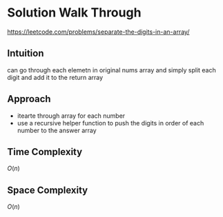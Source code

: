 # Solution Walk Through
https://leetcode.com/problems/separate-the-digits-in-an-array/

## Intuition
can go through each elemetn in original nums array and simply split each digit and add it to the return array

## Approach
- itearte through array for each number
- use a recursive helper function to push the digits in order of each number to the answer array

## Time Complexity
$O(n)$

## Space Complexity
$O(n)$

